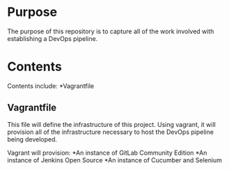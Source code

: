 # Purpose
The purpose of this repository is to capture all of the work involved with establishing a DevOps pipeline.

# Contents
Contents include:
  *Vagrantfile

## Vagrantfile
This file will define the infrastructure of this project. Using vagrant, it will provision all of the infrastructure necessary to host the DevOps pipeline being developed.

Vagrant will provision:
  *An instance of GitLab Community Edition
  *An instance of Jenkins Open Source
  *An instance of Cucumber and Selenium